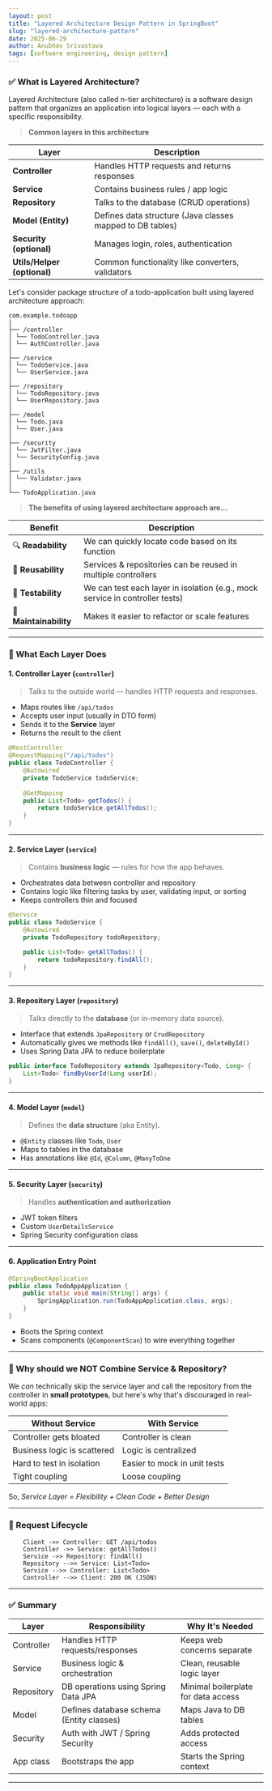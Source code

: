```yaml
---
layout: post
title: "Layered Architecture Design Pattern in SpringBoot"
slug: "layered-architecture-pattern"
date: 2025-06-29
author: Anubhav Srivastava
tags: [software engineering, design pattern]
---
```


### ✅ What is Layered Architecture?

Layered Architecture (also called n-tier architecture) is a software design pattern that organizes an application into logical layers — each with a specific responsibility.

> **Common layers in this architecture**

| Layer                       | Description                                               |
| --------------------------- | --------------------------------------------------------- |
| **Controller**              | Handles HTTP requests and returns responses               |
| **Service**                 | Contains business rules / app logic                       |
| **Repository**              | Talks to the database (CRUD operations)                   |
| **Model (Entity)**          | Defines data structure (Java classes mapped to DB tables) |
| **Security (optional)**     | Manages login, roles, authentication                      |
| **Utils/Helper (optional)** | Common functionality like converters, validators          |


Let's consider package structure of a todo-application built using layered architecture approach:

```
com.example.todoapp
│
├── /controller
│ └── TodoController.java
│ └── AuthController.java
│
├── /service
│ └── TodoService.java
│ └── UserService.java
│
├── /repository
│ └── TodoRepository.java
│ └── UserRepository.java
│
├── /model
│ └── Todo.java
│ └── User.java
│
├── /security
│ └── JwtFilter.java
│ └── SecurityConfig.java
│
├── /utils
│ └── Validator.java
│
└── TodoApplication.java
```

> **The benefits of using layered architecture approach are...**

| Benefit                | Description                                                                   |
| ---------------------- | ----------------------------------------------------------------------------- |
| 🔍 **Readability**     | We can quickly locate code based on its function                             |
| 🔄 **Reusability**     | Services & repositories can be reused in multiple controllers                 |
| 🧪 **Testability**     | We can test each layer in isolation (e.g., mock service in controller tests) |
| 🧼 **Maintainability** | Makes it easier to refactor or scale features                                 |

---

### 🧱 What Each Layer Does

#### 1. **Controller Layer (`controller`)**

> Talks to the outside world — handles HTTP requests and responses.

* Maps routes like `/api/todos`
* Accepts user input (usually in DTO form)
* Sends it to the **Service** layer
* Returns the result to the client

```java
@RestController
@RequestMapping("/api/todos")
public class TodoController {
    @Autowired
    private TodoService todoService;
    
    @GetMapping
    public List<Todo> getTodos() {
        return todoService.getAllTodos();
    }
}
```

---

#### 2. **Service Layer (`service`)**

> Contains **business logic** — rules for how the app behaves.

* Orchestrates data between controller and repository
* Contains logic like filtering tasks by user, validating input, or sorting
* Keeps controllers thin and focused

```java
@Service
public class TodoService {
    @Autowired
    private TodoRepository todoRepository;

    public List<Todo> getAllTodos() {
        return todoRepository.findAll();
    }
}
```

---

#### 3. **Repository Layer (`repository`)**

> Talks directly to the **database** (or in-memory data source).

* Interface that extends `JpaRepository` or `CrudRepository`
* Automatically gives we methods like `findAll()`, `save()`, `deleteById()`
* Uses Spring Data JPA to reduce boilerplate

```java
public interface TodoRepository extends JpaRepository<Todo, Long> {
    List<Todo> findByUserId(Long userId);
}
```

---

#### 4. **Model Layer (`model`)**

> Defines the **data structure** (aka Entity).

* `@Entity` classes like `Todo`, `User`
* Maps to tables in the database
* Has annotations like `@Id`, `@Column`, `@ManyToOne`

---

#### 5. **Security Layer (`security`)**

> Handles **authentication and authorization**

* JWT token filters
* Custom `UserDetailsService`
* Spring Security configuration class

---

#### 6. **Application Entry Point**

```java
@SpringBootApplication
public class TodoAppApplication {
    public static void main(String[] args) {
        SpringApplication.run(TodoAppApplication.class, args);
    }
}
```

* Boots the Spring context
* Scans components (`@ComponentScan`) to wire everything together

---

### 🔁 Why should we NOT Combine Service & Repository?

We *can* technically skip the service layer and call the repository from the controller in **small prototypes**, but here's why that's discouraged in real-world apps:

| Without Service             | With Service                 |
| --------------------------- | ---------------------------- |
| Controller gets bloated     | Controller is clean          |
| Business logic is scattered | Logic is centralized         |
| Hard to test in isolation   | Easier to mock in unit tests |
| Tight coupling              | Loose coupling               |

So, *Service Layer = Flexibility + Clean Code + Better Design*

---

### 🔁 Request Lifecycle
```
    Client ->> Controller: GET /api/todos
    Controller ->> Service: getAllTodos()
    Service ->> Repository: findAll()
    Repository -->> Service: List<Todo>
    Service -->> Controller: List<Todo>
    Controller -->> Client: 200 OK (JSON)
```
---

### ✅ Summary

| Layer      | Responsibility                           | Why It's Needed                     |
| ---------- | ---------------------------------------- | ----------------------------------- |
| Controller | Handles HTTP requests/responses          | Keeps web concerns separate         |
| Service    | Business logic & orchestration           | Clean, reusable logic layer         |
| Repository | DB operations using Spring Data JPA      | Minimal boilerplate for data access |
| Model      | Defines database schema (Entity classes) | Maps Java to DB tables              |
| Security   | Auth with JWT / Spring Security          | Adds protected access               |
| App class  | Bootstraps the app                       | Starts the Spring context           |

---

